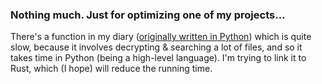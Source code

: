 ### Nothing much. Just for optimizing one of my projects...

There's a function in my diary ([originally written in Python](https://github.com/Wafflespeanut/Python/tree/master/Memoir)) which is quite slow, because it involves decrypting & searching a lot of files, and so it takes time in Python (being a high-level language). I'm trying to link it to Rust, which (I hope) will reduce the running time.
